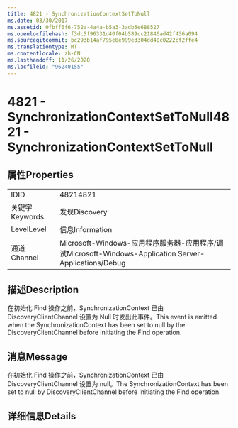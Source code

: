```yaml
---
title: 4821 - SynchronizationContextSetToNull
ms.date: 03/30/2017
ms.assetid: 0fbff6f6-752a-4a4a-b5a3-3adb5e688527
ms.openlocfilehash: f3dc5f96331d40f04b589cc21846ad42f436a094
ms.sourcegitcommit: bc293b14af795e0e999e3304dd40c0222cf2ffe4
ms.translationtype: MT
ms.contentlocale: zh-CN
ms.lasthandoff: 11/26/2020
ms.locfileid: "96240155"
---
```

# <a name="4821---synchronizationcontextsettonull"></a><span data-ttu-id="b7b59-102">4821 - SynchronizationContextSetToNull</span><span class="sxs-lookup"><span data-stu-id="b7b59-102">4821 - SynchronizationContextSetToNull</span></span>

## <a name="properties"></a><span data-ttu-id="b7b59-103">属性</span><span class="sxs-lookup"><span data-stu-id="b7b59-103">Properties</span></span>  
  
|||  
|-|-|  
|<span data-ttu-id="b7b59-104">ID</span><span class="sxs-lookup"><span data-stu-id="b7b59-104">ID</span></span>|<span data-ttu-id="b7b59-105">4821</span><span class="sxs-lookup"><span data-stu-id="b7b59-105">4821</span></span>|  
|<span data-ttu-id="b7b59-106">关键字</span><span class="sxs-lookup"><span data-stu-id="b7b59-106">Keywords</span></span>|<span data-ttu-id="b7b59-107">发现</span><span class="sxs-lookup"><span data-stu-id="b7b59-107">Discovery</span></span>|  
|<span data-ttu-id="b7b59-108">Level</span><span class="sxs-lookup"><span data-stu-id="b7b59-108">Level</span></span>|<span data-ttu-id="b7b59-109">信息</span><span class="sxs-lookup"><span data-stu-id="b7b59-109">Information</span></span>|  
|<span data-ttu-id="b7b59-110">通道</span><span class="sxs-lookup"><span data-stu-id="b7b59-110">Channel</span></span>|<span data-ttu-id="b7b59-111">Microsoft-Windows-应用程序服务器-应用程序/调试</span><span class="sxs-lookup"><span data-stu-id="b7b59-111">Microsoft-Windows-Application Server-Applications/Debug</span></span>|  
  
## <a name="description"></a><span data-ttu-id="b7b59-112">描述</span><span class="sxs-lookup"><span data-stu-id="b7b59-112">Description</span></span>  

 <span data-ttu-id="b7b59-113">在初始化 Find 操作之前，SynchronizationContext 已由 DiscoveryClientChannel 设置为 Null 时发出此事件。</span><span class="sxs-lookup"><span data-stu-id="b7b59-113">This event is emitted when the SynchronizationContext has been set to null by the DiscoveryClientChannel before initiating the Find operation.</span></span>  
  
## <a name="message"></a><span data-ttu-id="b7b59-114">消息</span><span class="sxs-lookup"><span data-stu-id="b7b59-114">Message</span></span>  

 <span data-ttu-id="b7b59-115">在初始化 Find 操作之前，SynchronizationContext 已由 DiscoveryClientChannel 设置为 null。</span><span class="sxs-lookup"><span data-stu-id="b7b59-115">The SynchronizationContext has been set to null by DiscoveryClientChannel before initiating the Find operation.</span></span>  
  
## <a name="details"></a><span data-ttu-id="b7b59-116">详细信息</span><span class="sxs-lookup"><span data-stu-id="b7b59-116">Details</span></span>
